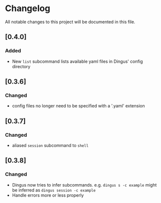 # Changelog
All notable changes to this project will be documented in this file.

## [0.4.0]
### Added
- New `list` subcommand lists available yaml files in Dingus' config directory

## [0.3.6]
### Changed
- config files no longer need to be specified with a '.yaml' extension

## [0.3.7]
### Changed
- aliased `session` subcommand to `shell`

## [0.3.8]
### Changed
- Dingus now tries to infer subcommands. e.g. `dingus s -c example` might be inferred as `dingus session -c example`
- Handle errors more or less properly
